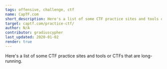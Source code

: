 ```yaml
---
tags: offensive, challenge, ctf
name: CapTF.com
short_description: Here's a list of some CTF practice sites and tools or CTFs that are long-running.
target: captf.com/practice-ctf/
author: N/A
contributor: gradiuscypher
last_updated: 2020-01-02
render: true
---
```


Here's a list of some CTF practice sites and tools or CTFs that are long-running.